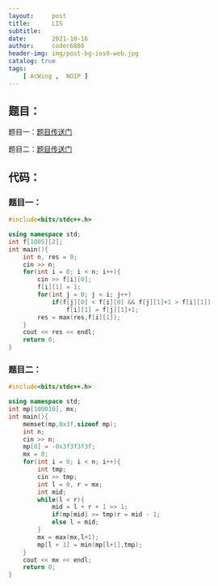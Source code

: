 ```yaml
---
layout:     post
title:      LIS
subtitle:   
date:       2021-10-16
author:     coder6886
header-img: img/post-bg-ios9-web.jpg
catalog: true
tags:
    [ AcWing ,  NOIP ]
---
```


## 题目：

题目一：[题目传送门](https://www.acwing.com/problem/content/897/)

题目二：[题目传送门](https://www.acwing.com/problem/content/898/)

## 代码：

### 题目一：

```c++
#include<bits/stdc++.h>

using namespace std;
int f[1005][2];
int main(){
    int n, res = 0;
    cin >> n;
    for(int i = 0; i < n; i++){
        cin >> f[i][0];
        f[i][1] = 1;
        for(int j = 0; j < i; j++)
            if(f[j][0] < f[i][0] && f[j][1]+1 > f[i][1])
                f[i][1] = f[j][1]+1;
        res = max(res,f[i][1]);
    }
    cout << res << endl;
    return 0;
}
```

### 题目二：

```c++
#include<bits/stdc++.h>

using namespace std;
int mp[100010], mx;
int main(){
    memset(mp,0x3f,sizeof mp);
    int n;
    cin >> n;
    mp[0] = -0x3f3f3f3f;
    mx = 0;
    for(int i = 0; i < n; i++){
        int tmp;
        cin >> tmp;
        int l = 0, r = mx;
        int mid;
        while(l < r){
            mid = l + r + 1 >> 1;
            if(mp[mid] >= tmp)r = mid - 1;
            else l = mid;
        }
        mx = max(mx,l+1);
        mp[l + 1] = min(mp[l+1],tmp);
    }
    cout << mx << endl;
    return 0;
}
```

